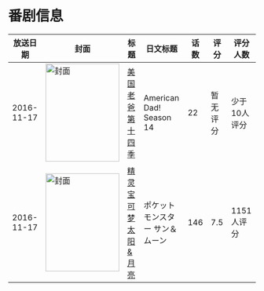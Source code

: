# 番剧信息

|放送日期|封面|标题|日文标题|话数|评分|评分人数|
|---|---|---|---|---|---|---|
|2016-11-17|<img src="https://lain.bgm.tv/pic/cover/c/95/b0/463371_dkHFl.jpg" alt="封面" style="width:150px;height:200px;object-fit:cover;">|[美国老爸 第十四季](https://bangumi.tv/subject/463371)|American Dad! Season 14|22|暂无评分|少于10人评分|
|2016-11-17|<img src="https://lain.bgm.tv/pic/cover/c/8c/a3/192680_uFsyD.jpg" alt="封面" style="width:150px;height:200px;object-fit:cover;">|[精灵宝可梦 太阳&月亮](https://bangumi.tv/subject/192680)|ポケットモンスター サン＆ムーン|146|7.5|1151人评分|
